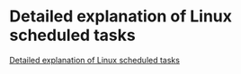 # Detailed explanation of Linux scheduled tasks
[Detailed explanation of Linux scheduled tasks](https://aiwithcloud.com/2022/09/14/detailed_explanation_of_linux_scheduled_tasks/)